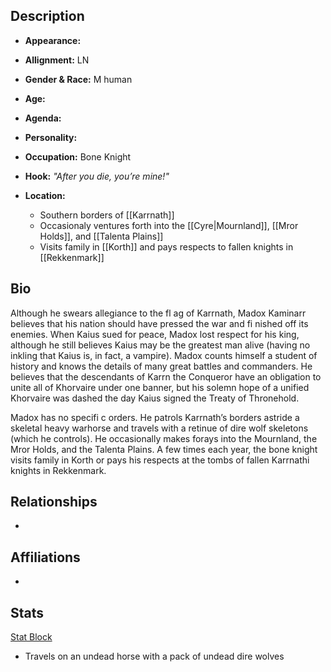 ## Description
- **Appearance:** 

- **Allignment:** LN

- **Gender & Race:** M human

- **Age:** 

- **Agenda:** 

- **Personality:** 

- **Occupation:** Bone Knight

- **Hook:** *"After you die, you’re mine!"*

- **Location:** 
	- Southern borders of [[Karrnath]]
	- Occasionaly ventures forth into the [[Cyre|Mournland]], [[Mror Holds]], and [[Talenta Plains]]
	- Visits family in [[Korth]] and pays respects to fallen knights in [[Rekkenmark]]

## Bio
Although he swears allegiance to the fl ag of Karrnath, Madox Kaminarr believes that his nation should have pressed the war and fi nished off its enemies. When Kaius sued for peace, Madox lost respect for his king, although he still believes Kaius may be the greatest man alive (having no inkling that Kaius is, in fact, a vampire). Madox counts himself a student of history and knows the details of many great battles and commanders. He believes that the descendants of Karrn the Conqueror have an obligation to unite all of Khorvaire under one banner, but his solemn hope of a unified Khorvaire was dashed the day Kaius signed the Treaty of Thronehold.

Madox has no specifi c orders. He patrols Karrnath’s borders astride a skeletal heavy warhorse and travels with a retinue of dire wolf skeletons (which he controls). He occasionally makes forays into the Mournland, the Mror Holds, and the Talenta Plains. A few times each year, the bone knight visits family in Korth or pays his respects at the tombs of fallen Karrnathi knights in Rekkenmark.

## Relationships
- 

## Affiliations
-

## Stats
[Stat Block](https://www.dndbeyond.com/monsters/bone-knight)
- Travels on an undead horse with a pack of undead dire wolves
